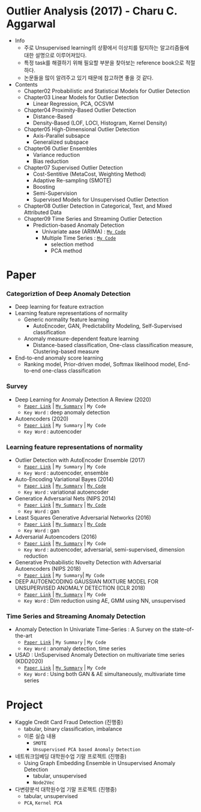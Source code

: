 # Outlier Analysis (2017) - Charu C. Aggarwal
- Info
  - 주로 Unsupervised learning의 상황에서 이상치를 탐지하는 알고리즘들에 대한 설명으로 이루어져있다.
  - 특정 task를 해결하기 위해 필요할 부분을 찾아보는 reference book으로 적절하다.
  - 논문들을 많이 알려주고 있기 때문에 참고하면 좋을 것 같다.
- Contents
  - Chapter02 Probabilistic and Statistical Models for Outlier Detection
  - Chapter03 Linear Models for Outlier Detection
    - Linear Regression, PCA, OCSVM
  - Chapter04 Proximity-Based Outlier Detection
    - Distance-Based
    - Density-Based (LOF, LOCI, Histogram, Kernel Density)
  - Chapter05 High-Dimensional Outlier Detection
    - Axis-Parallel subsapce
    - Generalized subspace
  - Chapter06 Outlier Ensembles
    - Variance reduction
    - Bias reduction
  - Chapter07 Supervised Outlier Detection
    - Cost-Sentitive (MetaCost, Weighting Method)
    - Adaptive Re-sampling (SMOTE)
    - Boosting
    - Semi-Supervision
    - Supervised Models for Unsupervised Outlier Detection
  - Chapter08 Outlier Detection in Categorical, Text, and Mixed Attributed Data
  - Chapter09 Time Series and Streaming Outlier Detection
    - Prediction-based Anomaly Detection
      - Univariate aase (ARIMA) : [`My Code`](./Outlier%20Analysis)
      - Multiple Time Series : [`My Code`](./Outlier%20Analysis)
        - selection method
        - PCA method

# Paper
### Categoriztion of Deep Anomaly Detection
- Deep learning for feature extraction
- Learning feature representations of normality
  - Generic normality feature learning
    - AutoEncoder, GAN, Predictability Modeling, Self-Supervised classification
  - Anomaly measure-dependent feature learning
    - Distance-based classification, One-class classification measure, Clustering-based measure
- End-to-end anomaly score learning
  - Ranking model, Prior-driven model, Softmax likelihood model, End-to-end one-class classification

### Survey
- Deep Learning for Anomaly Detection A Review (2020)
  - [`Paper Link`](https://arxiv.org/pdf/2007.02500.pdf) | [`My Summary`](./My%20summary) | `My Code`
  - `Key Word` : deep anomaly detection
- Autoencoders (2020)
  - [`Paper Link`](https://arxiv.org/pdf/2003.05991.pdf) | `My Summary` | `My Code`
  - `Key Word` : autoencoder

### Learning feature representations of normality
- Outlier Detection with AutoEncoder Ensemble (2017)
  - [`Paper Link`](https://saketsathe.net/downloads/autoencoder.pdf) | `My Summary` | `My Code`
  - `Key Word` : autoencoder, ensemble
- Auto-Encoding Variational Bayes (2014)
  - [`Paper Link`](https://arxiv.org/abs/1312.6114) | [`My Summary`](./My%20summary) | [`My Code`]((./My%20code))
  - `Key Word` : variational autoencoder
- Generatice Adversarial Nets (NIPS 2014)
  - [`Paper Link`](https://papers.nips.cc/paper/2014/hash/5ca3e9b122f61f8f06494c97b1afccf3-Abstract.html) | [`My Summary`](https://minsoo9506.github.io/blog/GAN/) | [`My Code`](./My%20code) 
  - `Key Word` : gan
- Least Squares Generative Adversarial Networks (2016)
  - [`Paper Link`](https://arxiv.org/abs/1611.04076) | [`My Summary`](https://minsoo9506.github.io/blog/LSGAN/) | [`My Code`](./My%20code) 
  - `Key Word` : gan
- Adversarial Autoencoders (2016)
  - [`Paper Link`](https://arxiv.org/abs/1511.05644) | [`My Summary`](./My%20summary) | `My Code`
  - `Key Word` : autoencoder, adversarial, semi-supervised, dimension reduction
- Generative Probabilistic Novelty Detection with Adversarial Autoencoders (NIPS 2018)
  - [`Paper Link`](https://papers.nips.cc/paper/2018/file/5421e013565f7f1afa0cfe8ad87a99ab-Paper.pdf) | `My Summary`| `My Code`
- DEEP AUTOENCODING GAUSSIAN MIXTURE MODEL FOR UNSUPERVISED ANOMALY DETECTION (ICLR 2018)
  - [`Paper Link`](https://sites.cs.ucsb.edu/~bzong/doc/iclr18-dagmm.pdf) | [`My Summary`](./My%20summary) | `My Code`
  - `Key Word` : Dim reduction using AE, GMM using NN, unsupervised

### Time Series and Streaming Anomaly Detection
- Anomaly Detection In Univariate Time-Series : A Survey on the state-of-the-art
  - [`Paper Link`](https://arxiv.org/abs/2004.00433) | `My Summary` | `My Code`
  - `Key Word` : anomaly detection, time series
- USAD : UnSupervised Anomaly Detection on multivariate time series (KDD2020)
  - [`Paper Link`](https://dl.acm.org/doi/10.1145/3394486.3403392) | [`My Summary`](./My%20summary) | `My Code`
  - `Key Word` : Using both GAN & AE simultaneously, multivariate time series

# Project
- Kaggle Credit Card Fraud Detection (진행중)
  - tabular, binary classification, imbalance
  - 이론 실습 내용
    - `SMOTE`
    - `Unsupervised PCA based Anomaly Detection`
- 네트워크임베딩 대학원수업 기말 프로젝트 (진행중)
  - Using Graph Embedding Ensemble in Unsupervised Anomaly Detection
    - tabular, unsupervised
    - `Node2Vec`
- 다변량분석 대학원수업 기말 프로젝트 (진행중)
  - tabular, unsupervised
  - `PCA`, `Kernel PCA`